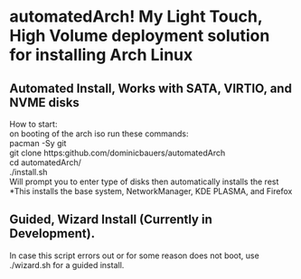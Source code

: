 # automatedArch! My Light Touch, High Volume deployment solution for installing Arch Linux  
## Automated Install, Works with SATA, VIRTIO, and NVME disks  
How to start:  
on booting of the arch iso run these commands:  
pacman -Sy git  
git clone https:github.com/dominicbauers/automatedArch  
cd automatedArch/  
./install.sh  
Will prompt you to enter type of disks then automatically installs the rest
*This installs the base system, NetworkManager, KDE PLASMA, and Firefox

## Guided, Wizard Install (Currently in Development).
In case this script errors out or for some reason does not boot,
use ./wizard.sh for a guided install.
